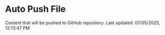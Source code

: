 # Auto Push File

Content that will be pushed to GitHub repository.
Last updated: 07/05/2025, 12:13:47 PM